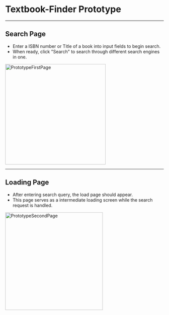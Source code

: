 

# Textbook-Finder Prototype 

***
## Search Page

- Enter a ISBN number or Title of a book into input fields to begin search.
- When ready, click "Search" to search through different search engines in one.

<img width="319" alt="PrototypeFirstPage" src="https://user-images.githubusercontent.com/20195657/91648646-c7c95380-ea1e-11ea-8a38-84daa2b2347e.PNG">



***


## Loading Page

- After entering search query, the load page should appear. 
- This page serves as a intermediate loading screen while the search request is handled.

<img width="310" alt="PrototypeSecondPage" src="https://user-images.githubusercontent.com/20195657/91648649-d3b51580-ea1e-11ea-868b-1f0d4fea3055.PNG">
